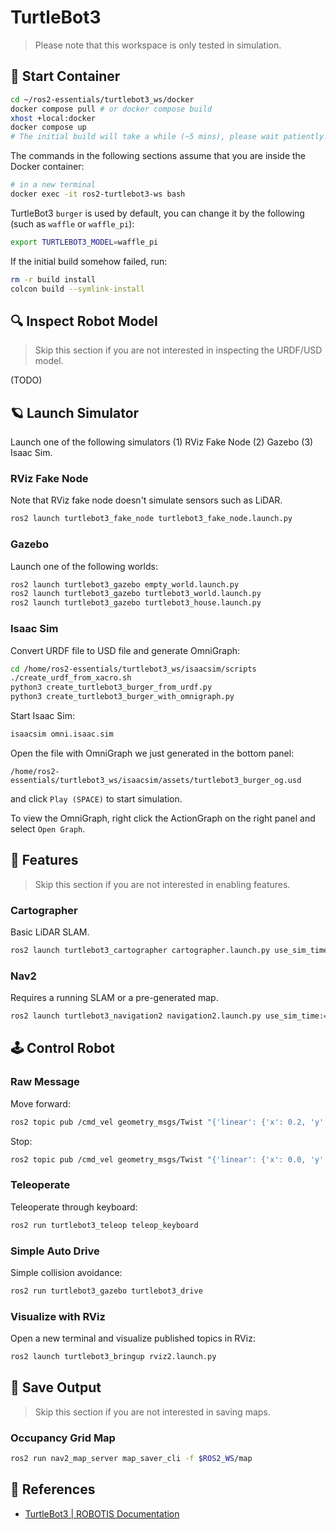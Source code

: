 # TurtleBot3

> Please note that this workspace is only tested in simulation.

## 🐳 Start Container

```sh
cd ~/ros2-essentials/turtlebot3_ws/docker
docker compose pull # or docker compose build
xhost +local:docker
docker compose up
# The initial build will take a while (~5 mins), please wait patiently.
```

The commands in the following sections assume that you are inside the Docker container:

```sh
# in a new terminal
docker exec -it ros2-turtlebot3-ws bash
```

TurtleBot3 `burger` is used by default, you can change it by the following (such as `waffle` or `waffle_pi`):

```sh
export TURTLEBOT3_MODEL=waffle_pi
```

If the initial build somehow failed, run:

```sh
rm -r build install
colcon build --symlink-install
```

## 🔍 Inspect Robot Model

> Skip this section if you are not interested in inspecting the URDF/USD model.

(TODO)

## 🪐 Launch Simulator

Launch one of the following simulators (1) RViz Fake Node (2) Gazebo (3) Isaac Sim.

### RViz Fake Node

Note that RViz fake node doesn't simulate sensors such as LiDAR.

```sh
ros2 launch turtlebot3_fake_node turtlebot3_fake_node.launch.py
```

### Gazebo

Launch one of the following worlds:

```sh
ros2 launch turtlebot3_gazebo empty_world.launch.py
ros2 launch turtlebot3_gazebo turtlebot3_world.launch.py
ros2 launch turtlebot3_gazebo turtlebot3_house.launch.py
```

### Isaac Sim

Convert URDF file to USD file and generate OmniGraph:

```sh
cd /home/ros2-essentials/turtlebot3_ws/isaacsim/scripts
./create_urdf_from_xacro.sh
python3 create_turtlebot3_burger_from_urdf.py
python3 create_turtlebot3_burger_with_omnigraph.py
```

Start Isaac Sim:

```sh
isaacsim omni.isaac.sim
```

Open the file with OmniGraph we just generated in the bottom panel:

```
/home/ros2-essentials/turtlebot3_ws/isaacsim/assets/turtlebot3_burger_og.usd
```

and click `Play (SPACE)` to start simulation.

To view the OmniGraph, right click the ActionGraph on the right panel and select `Open Graph`.

## 🧩 Features

> Skip this section if you are not interested in enabling features.

### Cartographer

Basic LiDAR SLAM.

```sh
ros2 launch turtlebot3_cartographer cartographer.launch.py use_sim_time:=True
```

### Nav2

Requires a running SLAM or a pre-generated map.

```sh
ros2 launch turtlebot3_navigation2 navigation2.launch.py use_sim_time:=true map:=$ROS2_WS/map.yaml
```

## 🕹️ Control Robot

### Raw Message

Move forward:

```sh
ros2 topic pub /cmd_vel geometry_msgs/Twist "{'linear': {'x': 0.2, 'y': 0.0, 'z': 0.0}, 'angular': {'x': 0.0, 'y': 0.0, 'z': 0.0}}"
```

Stop:

```sh
ros2 topic pub /cmd_vel geometry_msgs/Twist "{'linear': {'x': 0.0, 'y': 0.0, 'z': 0.0}, 'angular': {'x': 0.0, 'y': 0.0, 'z': 0.0}}"
```

### Teleoperate

Teleoperate through keyboard:

```sh
ros2 run turtlebot3_teleop teleop_keyboard
```

### Simple Auto Drive

Simple collision avoidance:

```sh
ros2 run turtlebot3_gazebo turtlebot3_drive
```

### Visualize with RViz

Open a new terminal and visualize published topics in RViz:

```sh
ros2 launch turtlebot3_bringup rviz2.launch.py
```

## 💾 Save Output

> Skip this section if you are not interested in saving maps.

### Occupancy Grid Map

```sh
ros2 run nav2_map_server map_saver_cli -f $ROS2_WS/map
```

## 📌 References

- [TurtleBot3 \| ROBOTIS Documentation](https://emanual.robotis.com/docs/en/platform/turtlebot3/overview/)
